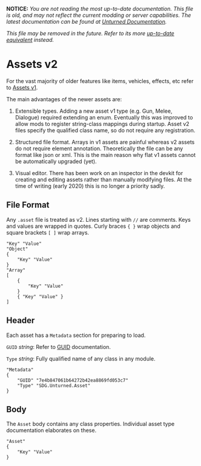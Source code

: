 **NOTICE:** *You are not reading the most up-to-date documentation. This file is old, and may not reflect the current modding or server capabilities. The latest documentation can be found at [Unturned Documentation](https://docs.smartlydressedgames.com/).*

*This file may be removed in the future. Refer to its more [up-to-date equivalent](https://docs.smartlydressedgames.com/en/stable/assets/assets-v2.html) instead.*

Assets v2
=========

For the vast majority of older features like items, vehicles, effects, etc refer to [Assets v1](AssetsV1.md).

The main advantages of the newer assets are:

1. Extensible types. Adding a new asset v1 type (e.g. Gun, Melee, Dialogue) required extending an enum. Eventually this was improved to allow mods to register string-class mappings during startup. Asset v2 files specify the qualified class name, so do not require any registration.

2. Structured file format. Arrays in v1 assets are painful whereas v2 assets do not require element annotation. Theoretically the file can be any format like json or xml. This is the main reason why flat v1 assets cannot be automatically upgraded (yet).

3. Visual editor. There has been work on an inspector in the devkit for creating and editing assets rather than manually modifying files. At the time of writing (early 2020) this is no longer a priority sadly.

File Format
-----------

Any `.asset` file is treated as v2. Lines starting with `//` are comments. Keys and values are wrapped in quotes. Curly braces `{ }` wrap objects and square brackets `[ ]` wrap arrays.

	"Key" "Value"
	"Object"
	{
		"Key" "Value"
	}
	"Array"
	[
		{
			"Key" "Value"
		}
		{ "Key" "Value" }
	]

Header
------

Each asset has a `Metadata` section for preparing to load.

`GUID` *string*: Refer to [GUID](GUID.md) documentation.

`Type` *string*: Fully qualified name of any class in any module.

	"Metadata"
	{
		"GUID" "7e4b847061b64272b42ea8869fd053c7"
		"Type" "SDG.Unturned.Asset"
	}

Body
----

The `Asset` body contains any class properties. Individual asset type documentation elaborates on these.

	"Asset"
	{
		"Key" "Value"
	}
